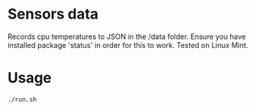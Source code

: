 # Sensors data

Records cpu temperatures to JSON in the /data folder. 
Ensure you have installed package 'status' in order for this to work.
Tested on Linux Mint.

# Usage

`./run.sh`
